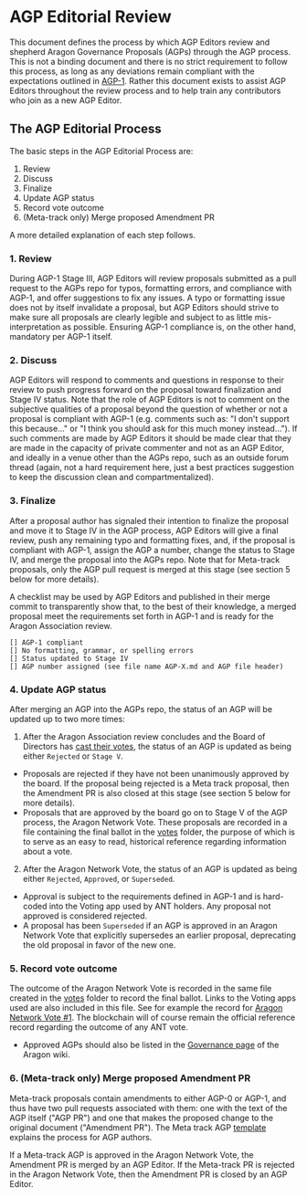 # AGP Editorial Review

This document defines the process by which AGP Editors review and shepherd Aragon Governance Proposals (AGPs) through the AGP process. This is not a binding document and there is no strict requirement to follow this process, as long as any deviations remain compliant with the expectations outlined in [AGP-1](https://github.com/aragon/AGPs/blob/master/AGPs/AGP-1.md). Rather this document exists to assist AGP Editors throughout the review process and to help train any contributors who join as a new AGP Editor.

## The AGP Editorial Process

The basic steps in the AGP Editorial Process are:

1. Review
2. Discuss
3. Finalize
4. Update AGP status
5. Record vote outcome
6. (Meta-track only) Merge proposed Amendment PR

A more detailed explanation of each step follows.

### 1. Review

During AGP-1 Stage III, AGP Editors will review proposals submitted as a pull request to the AGPs repo for typos, formatting errors, and compliance with AGP-1, and offer suggestions to fix any issues. A typo or formatting issue does not by itself invalidate a proposal, but AGP Editors should strive to make sure all proposals are clearly legible and subject to as little mis-interpretation as possible. Ensuring AGP-1 compliance is, on the other hand, mandatory per AGP-1 itself.

### 2. Discuss

AGP Editors will respond to comments and questions in response to their review to push progress forward on the proposal toward finalization and Stage IV status. Note that the role of AGP Editors is not to comment on the subjective qualities of a proposal beyond the question of whether or not a proposal is compliant with AGP-1 (e.g. comments such as: "I don't support this because..." or "I think you should ask for this much money instead..."). If such comments are made by AGP Editors it should be made clear that they are made in the capacity of private commenter and not as an AGP Editor, and ideally in a venue other than the AGPs repo, such as an outside forum thread (again, not a hard requirement here, just a best practices suggestion to keep the discussion clean and compartmentalized).

### 3. Finalize

After a proposal author has signaled their intention to finalize the proposal and move it to Stage IV in the AGP process, AGP Editors will give a final review, push any remaining typo and formatting fixes, and, if the proposal is compliant with AGP-1, assign the AGP a number, change the status to Stage IV, and merge the proposal into the AGPs repo. Note that for Meta-track proposals, only the AGP pull request is merged at this stage (see section 5 below for more details).

A checklist may be used by AGP Editors and published in their merge commit to transparently show that, to the best of their knowledge, a merged proposal meet the requirements set forth in AGP-1 and is ready for the Aragon Association review.

```
[] AGP-1 compliant
[] No formatting, grammar, or spelling errors
[] Status updated to Stage IV
[] AGP number assigned (see file name AGP-X.md and AGP file header)
```

### 4. Update AGP status

After merging an AGP into the AGPs repo, the status of an AGP will be updated up to two more times:

1. After the Aragon Association review concludes and the Board of Directors has [cast their votes](aa_board_review.md), the status of an AGP is updated as being either `Rejected` or `Stage V`. 
- Proposals are rejected if they have not been unanimously approved by the board. If the proposal being rejected is a Meta track proposal, then the Amendment PR is also closed at this stage (see section 5 below for more details).
- Proposals that are approved by the board go on to Stage V of the AGP process, the Aragon Network Vote. These proposals are recorded in a file containing the final ballot in the [votes](votes) folder, the purpose of which is to serve as an easy to read, historical reference regarding information about a vote.

2. After the Aragon Network Vote, the status of an AGP is updated as being either `Rejected`, `Approved`, or `Superseded`.
- Approval is subject to the requirements defined in AGP-1 and is hard-coded into the Voting app used by ANT holders. Any proposal not approved is considered rejected.
- A proposal has been `Superseded` if an AGP is approved in an Aragon Network Vote that explicitly supersedes an earlier proposal, deprecating the old proposal in favor of the new one.

### 5. Record vote outcome
The outcome of the Aragon Network Vote is recorded in the same file created in the [votes](votes) folder to record the final ballot. Links to the Voting apps used are also included in this file. See for example the record for [Aragon Network Vote #1](votes/2019-01-24-AN-Vote-1.md). The blockchain will of course remain the official reference record regarding the outcome of any ANT vote.

- Approved AGPs should also be listed in the [Governance page](https://wiki.aragon.org/network/governance/overview/) of the Aragon wiki.

### 6. (Meta-track only) Merge proposed Amendment PR

Meta-track proposals contain amendments to either AGP-0 or AGP-1, and thus have two pull requests associated with them: one with the text of the AGP itself ("AGP PR") and one that makes the proposed change to the original document ("Amendment PR"). The Meta track AGP [template](https://github.com/aragon/AGPs/blob/master/templates/meta_template.md#instructions) explains the process for AGP authors.

If a Meta-track AGP is approved in the Aragon Network Vote, the Amendment PR is merged by an AGP Editor. If the Meta-track PR is rejected in the Aragon Network Vote, then the Amendment PR is closed by an AGP Editor.
